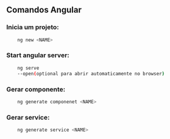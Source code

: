## Comandos Angular

### Inicia um projeto:
```bash
	ng new <NAME>
```

### Start angular server:
```bash
	ng serve 
	--open(optional para abrir automaticamente no browser)
```

### Gerar componente:
```bash
	ng generate componenet <NAME>
```

### Gerar service:
```bash
	ng generate service <NAME>
```

